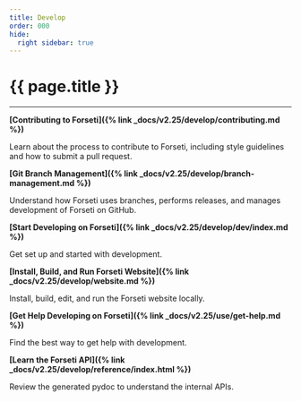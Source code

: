```yaml
---
title: Develop
order: 000
hide:
  right sidebar: true
---
```


# {{ page.title }}

---

**[Contributing to Forseti]({% link _docs/v2.25/develop/contributing.md %})**

Learn about the process to contribute to Forseti, including style guidelines and how to submit
a pull request.

**[Git Branch Management]({% link _docs/v2.25/develop/branch-management.md %})**

Understand how Forseti uses branches, performs releases, and manages development of Forseti on
GitHub.

**[Start Developing on Forseti]({% link _docs/v2.25/develop/dev/index.md %})**

Get set up and started with development.

**[Install, Build, and Run Forseti Website]({% link _docs/v2.25/develop/website.md %})**

Install, build, edit, and run the Forseti website locally.

**[Get Help Developing on Forseti]({% link _docs/v2.25/use/get-help.md %})**

Find the best way to get help with development.

**[Learn the Forseti API]({% link _docs/v2.25/develop/reference/index.html %})**

Review the generated pydoc to understand the internal APIs.
